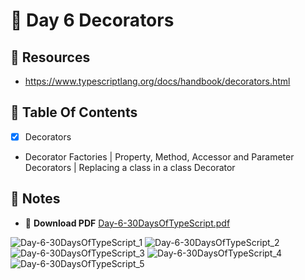 # :pushpin: Day 6 Decorators

## :open_file_folder: Resources

- https://www.typescriptlang.org/docs/handbook/decorators.html

## :scroll: Table Of Contents

- [x] Decorators
- Decorator Factories | Property, Method, Accessor and Parameter Decorators | Replacing a class in a class Decorator

## :pencil: Notes

- :arrow_down_small: **Download PDF** [Day-6-30DaysOfTypeScript.pdf](https://github.com/tarunsinghdev/30DaysOfTypescript/files/6604614/Day-6-30DaysOfTypeScript.pdf)

![Day-6-30DaysOfTypeScript_1](https://user-images.githubusercontent.com/25122604/120934991-5ee5d900-c71e-11eb-99eb-e73e79fe79f4.jpg)
![Day-6-30DaysOfTypeScript_2](https://user-images.githubusercontent.com/25122604/120934994-61e0c980-c71e-11eb-8e8e-c5857bd873f5.jpg)
![Day-6-30DaysOfTypeScript_3](https://user-images.githubusercontent.com/25122604/120934998-64432380-c71e-11eb-9113-6acba1464d9a.jpg)
![Day-6-30DaysOfTypeScript_4](https://user-images.githubusercontent.com/25122604/120935004-660ce700-c71e-11eb-87b2-99b8aacce358.jpg)
![Day-6-30DaysOfTypeScript_5](https://user-images.githubusercontent.com/25122604/120935007-673e1400-c71e-11eb-929d-a8c85a156ffc.jpg)
